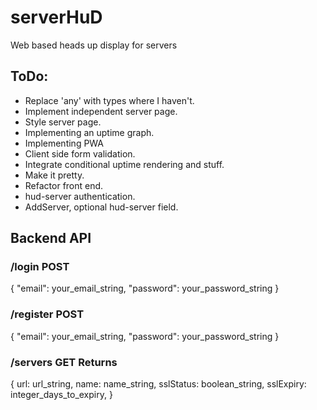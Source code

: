 # serverHuD
Web based heads up display for servers

## ToDo:

- Replace 'any' with types where I haven't.
- Implement independent server page.
- Style server page.
- Implementing an uptime graph.
- Implementing PWA
- Client side form validation.
- Integrate conditional uptime rendering and stuff.
- Make it pretty.
- Refactor front end.
- hud-server authentication.
- AddServer, optional hud-server field.

## Backend API

  ### /login POST

  {
    "email": your_email_string,
    "password": your_password_string
  }

  ### /register POST
  {
    "email": your_email_string,
    "password": your_password_string
  }

  ### /servers GET Returns
  {
    url: url_string,
    name: name_string,
    sslStatus: boolean_string,
    sslExpiry: integer_days_to_expiry,
  }

